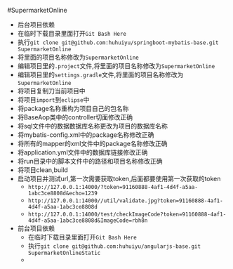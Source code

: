 #SupermarketOnline
- 后台项目依赖
 - 在临时下载目录里面打开`Git Bash Here`
 - 执行`git clone git@github.com:huhuiyu/springboot-mybatis-base.git SupermarketOnline`
 - 将里面的项目名称修改为`SupermarketOnline`
 - 编辑项目里的`.project`文件,将里面的项目名称修改为`SupermarketOnline`
 - 编辑项目里的`settings.gradle`文件,将里面的项目名称修改为`SupermarketOnline`
 - 将项目复制刀当前项目中
 - 将项目`import`到`eclipse`中
 - 将package名称重构为项目自己的包名称
 - 将BaseAop类中的controller切面修改正确
 - 将sql文件中的数据数据库名称更改为项目的数据库名称
 - 将mybatis-config.xml中的package名称修改正确
 - 将所有的mapper的xml文件中的package名称修改正确
 - 将application.yml文件中的数据库链接修改正确
 - 将run目录中的脚本文件中的路径和项目名称修改正确
 - 将项目clean,build
 - 启动项目并测试url,第一次需要获取token,后面都要使用第一次获取的token
   - `http://127.0.0.1:14000/?token=91160888-4af1-4d4f-a5aa-1abc3ce8808d&echo=1239`
   - `http://127.0.0.1:14000//util/validate.jpg?token=91160888-4af1-4d4f-a5aa-1abc3ce8808d`
   - `http://127.0.0.1:14000/test/checkImageCode?token=91160888-4af1-4d4f-a5aa-1abc3ce8808d&ImageCode=rbh8n`
- 前台项目依赖
  - 在临时下载目录里面打开`Git Bash Here`
  - 执行`git clone git@github.com:huhuiyu/angularjs-base.git SupermarketOnlineStatic`
  - 